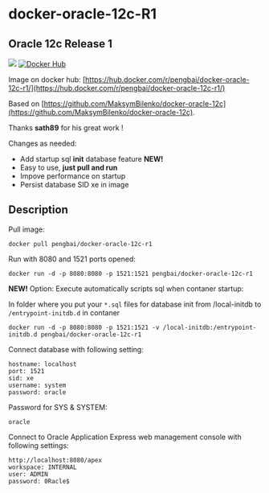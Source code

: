 # docker-oracle-12c-R1
## Oracle 12c Release 1 

[![](https://badge.imagelayers.io/pengbai/docker-oracle-12c-r1:latest.svg)](https://imagelayers.io/?images=pengbai/docker-oracle-12c-r1:latest 'Get your own badge on imagelayers.io')
[![Docker Hub](https://img.shields.io/badge/docker-ready-blue.svg)](https://hub.docker.com/r/pengbai/docker-oracle-12c-r1/)

Image on docker hub: [https://hub.docker.com/r/pengbai/docker-oracle-12c-r1/](https://hub.docker.com/r/pengbai/docker-oracle-12c-r1/)

Based on [https://github.com/MaksymBilenko/docker-oracle-12c](https://github.com/MaksymBilenko/docker-oracle-12c).

Thanks **sath89** for his great work !

Changes as needed:
 * Add startup sql **init** database feature **NEW!**
 * Easy to use, **just pull and run**
 * Impove performance on startup
 * Persist database SID xe in image

## Description

Pull image:
```
docker pull pengbai/docker-oracle-12c-r1
```

Run with 8080 and 1521 ports opened:
```
docker run -d -p 8080:8080 -p 1521:1521 pengbai/docker-oracle-12c-r1
```

**NEW!** Option: Execute automatically scripts sql when contaner startup:

In folder where you put your ```*.sql``` files for database init from /local-initdb to ```/entrypoint-initdb.d``` in contaner
```
docker run -d -p 8080:8080 -p 1521:1521 -v /local-initdb:/entrypoint-initdb.d pengbai/docker-oracle-12c-r1
```

Connect database with following setting:
```
hostname: localhost
port: 1521
sid: xe
username: system
password: oracle
```

Password for SYS & SYSTEM:
```
oracle
```

Connect to Oracle Application Express web management console with following settings:
```
http://localhost:8080/apex
workspace: INTERNAL
user: ADMIN
password: 0Racle$
```
